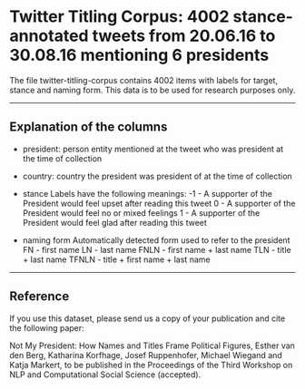 # Twitter Titling Corpus: 4002 stance-annotated tweets from 20.06.16 to 30.08.16 mentioning 6 presidents 
The file twitter-titling-corpus contains 4002 items with labels for target, stance and naming form.
This data is to be used for research purposes only.

---
Explanation of the columns
---

- president:
person entity mentioned at the tweet who was president at the time of collection

- country:
country the president was president of at the time of collection

- stance
Labels have the following meanings:
-1 - A supporter of the President would feel upset after reading this tweet
0 - A supporter of the President would feel no or mixed feelings
1 - A supporter of the President would feel glad after reading this tweet

- naming form
Automatically detected form used to refer to the president
FN - first name
LN - last name
FNLN - first name + last name
TLN - title + last name
TFNLN - title + first name + last name

---
Reference
---
If you use this dataset, please send us a copy of your publication and cite the following paper:

Not My President: How Names and Titles Frame Political Figures, Esther van den Berg, Katharina Korfhage, Josef Ruppenhofer, Michael Wiegand and Katja Markert, to be published in the Proceedings of the Third Workshop on NLP and Computational Social Science (accepted).
